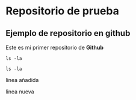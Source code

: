 # Repositorio de prueba
## Ejemplo de repositorio en github
Este es mi primer repositorio de **Github** 

	ls -la
	
`ls -la`  

linea añadida

linea nueva